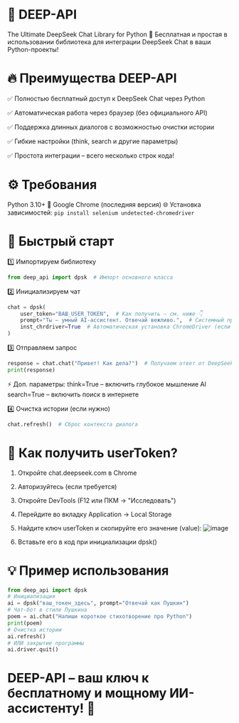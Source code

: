 # 🤖 DEEP-API
The Ultimate DeepSeek Chat Library for Python 🚀
Бесплатная и простая в использовании библиотека для интеграции DeepSeek Chat в ваши Python-проекты!

# 🔥 Преимущества DEEP-API
✅ Полностью бесплатный доступ к DeepSeek Chat через Python

✅ Автоматическая работа через браузер (без официального API)

✅ Поддержка длинных диалогов с возможностью очистки истории

✅ Гибкие настройки (think, search и другие параметры)

✅ Простота интеграции – всего несколько строк кода!

# ⚙️ Требования
Python 3.10+ 🐍
Google Chrome (последняя версия) 🌐
Установка зависимостей:
```pip install selenium undetected-chromedriver```

# 🚀 Быстрый старт
1️⃣ Импортируем библиотеку
```python
from deep_api import dpsk  # Импорт основного класса
```
2️⃣ Инициализируем чат
```python
chat = dpsk(
    user_token="ВАШ_USER_TOKEN",  # Как получить – см. ниже 👇
    prompt="Ты – умный AI-ассистент. Отвечай вежливо.",  # Системный промпт (опционально)
    inst_chrdriver=True  # Автоматическая установка ChromeDriver (если не установлен)
)
```
3️⃣ Отправляем запрос
```python
response = chat.chat("Привет! Как дела?")  # Получаем ответ от DeepSeek
print(response)
```
⚡ Доп. параметры:
think=True – включить глубокое мышление AI
search=True – включить поиск в интернете

4️⃣ Очистка истории (если нужно)
```python
chat.refresh()  # Сброс контекста диалога
```

# 🔑 Как получить userToken?
1) Откройте chat.deepseek.com в Chrome
2) Авторизуйтесь (если требуется)
3) Откройте DevTools (F12 или ПКМ → "Исследовать")
4) Перейдите во вкладку Application → Local Storage
5) Найдите ключ userToken и скопируйте его значение (value):
![image](https://github.com/user-attachments/assets/38e79a4a-0cce-4620-bd19-def1dcdda2b4)

6) Вставьте его в код при инициализации dpsk()

# 💡 Пример использования
```python
from deep_api import dpsk
# Инициализация
ai = dpsk("ваш_токен_здесь", prompt="Отвечай как Пушкин")
# Чат-бот в стиле Пушкина
poem = ai.chat("Напиши короткое стихотворение про Python")
print(poem)
# Очистка истории
ai.refresh()
# ИЛИ закрытие программы
ai.driver.quit()
```

# DEEP-API – ваш ключ к бесплатному и мощному ИИ-ассистенту! 🎉

